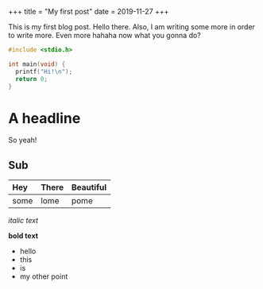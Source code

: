+++
title = "My first post"
date = 2019-11-27
+++

This is my first blog post. Hello there. Also, I am writing some more in order to write more. Even more hahaha now what you gonna do?

<!-- more -->

```c
#include <stdio.h>

int main(void) {
  printf("Hi!\n");
  return 0;
}
```

# A headline

So yeah!

## Sub

| Hey | There | Beautiful |
|:-|:-|:-|
|some | lome | pome |

*italic text*

**bold text**

- hello
- this
- is
- my other point
